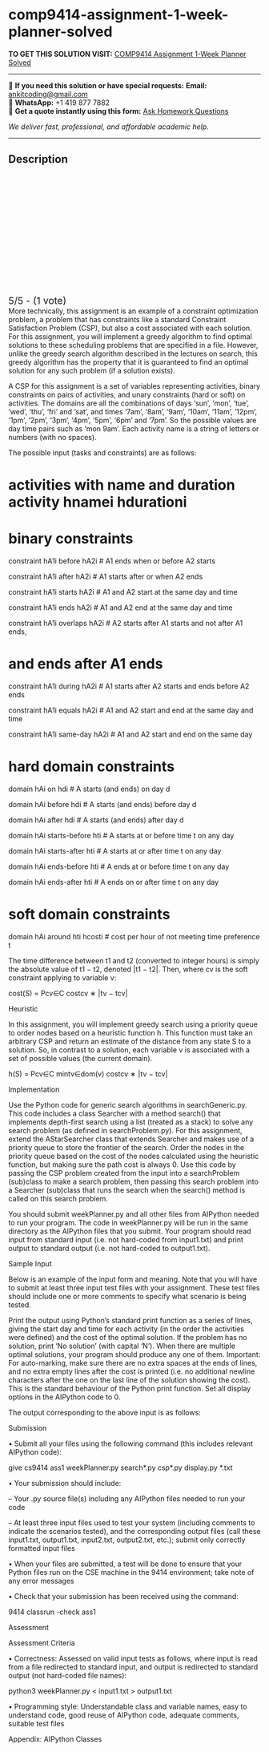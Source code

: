 # comp9414-assignment-1-week-planner-solved
**TO GET THIS SOLUTION VISIT:** [COMP9414 Assignment 1-Week Planner Solved](https://www.ankitcodinghub.com/product/comp9414-artificial-intelligence-solved-2/)


---

📩 **If you need this solution or have special requests:** **Email:** ankitcoding@gmail.com  
📱 **WhatsApp:** +1 419 877 7882  
📄 **Get a quote instantly using this form:** [Ask Homework Questions](https://www.ankitcodinghub.com/services/ask-homework-questions/)

*We deliver fast, professional, and affordable academic help.*

---

<h2>Description</h2>



<div class="kk-star-ratings kksr-auto kksr-align-center kksr-valign-top" data-payload="{&quot;align&quot;:&quot;center&quot;,&quot;id&quot;:&quot;120156&quot;,&quot;slug&quot;:&quot;default&quot;,&quot;valign&quot;:&quot;top&quot;,&quot;ignore&quot;:&quot;&quot;,&quot;reference&quot;:&quot;auto&quot;,&quot;class&quot;:&quot;&quot;,&quot;count&quot;:&quot;1&quot;,&quot;legendonly&quot;:&quot;&quot;,&quot;readonly&quot;:&quot;&quot;,&quot;score&quot;:&quot;5&quot;,&quot;starsonly&quot;:&quot;&quot;,&quot;best&quot;:&quot;5&quot;,&quot;gap&quot;:&quot;4&quot;,&quot;greet&quot;:&quot;Rate this product&quot;,&quot;legend&quot;:&quot;5\/5 - (1 vote)&quot;,&quot;size&quot;:&quot;24&quot;,&quot;title&quot;:&quot;COMP9414 Assignment 1-Week Planner Solved&quot;,&quot;width&quot;:&quot;138&quot;,&quot;_legend&quot;:&quot;{score}\/{best} - ({count} {votes})&quot;,&quot;font_factor&quot;:&quot;1.25&quot;}">

<div class="kksr-stars">

<div class="kksr-stars-inactive">
            <div class="kksr-star" data-star="1" style="padding-right: 4px">


<div class="kksr-icon" style="width: 24px; height: 24px;"></div>
        </div>
            <div class="kksr-star" data-star="2" style="padding-right: 4px">


<div class="kksr-icon" style="width: 24px; height: 24px;"></div>
        </div>
            <div class="kksr-star" data-star="3" style="padding-right: 4px">


<div class="kksr-icon" style="width: 24px; height: 24px;"></div>
        </div>
            <div class="kksr-star" data-star="4" style="padding-right: 4px">


<div class="kksr-icon" style="width: 24px; height: 24px;"></div>
        </div>
            <div class="kksr-star" data-star="5" style="padding-right: 4px">


<div class="kksr-icon" style="width: 24px; height: 24px;"></div>
        </div>
    </div>

<div class="kksr-stars-active" style="width: 138px;">
            <div class="kksr-star" style="padding-right: 4px">


<div class="kksr-icon" style="width: 24px; height: 24px;"></div>
        </div>
            <div class="kksr-star" style="padding-right: 4px">


<div class="kksr-icon" style="width: 24px; height: 24px;"></div>
        </div>
            <div class="kksr-star" style="padding-right: 4px">


<div class="kksr-icon" style="width: 24px; height: 24px;"></div>
        </div>
            <div class="kksr-star" style="padding-right: 4px">


<div class="kksr-icon" style="width: 24px; height: 24px;"></div>
        </div>
            <div class="kksr-star" style="padding-right: 4px">


<div class="kksr-icon" style="width: 24px; height: 24px;"></div>
        </div>
    </div>
</div>


<div class="kksr-legend" style="font-size: 19.2px;">
            5/5 - (1 vote)    </div>
    </div>
More technically, this assignment is an example of a constraint optimization problem, a problem that has constraints like a standard Constraint Satisfaction Problem (CSP), but also a cost associated with each solution. For this assignment, you will implement a greedy algorithm to find optimal solutions to these scheduling problems that are specified in a file. However, unlike the greedy search algorithm described in the lectures on search, this greedy algorithm has the property that it is guaranteed to find an optimal solution for any such problem (if a solution exists).

A CSP for this assignment is a set of variables representing activities, binary constraints on pairs of activities, and unary constraints (hard or soft) on activities. The domains are all the combinations of days ‘sun’, ‘mon’, ‘tue’, ‘wed’, ‘thu’, ‘fri’ and ‘sat’, and times ‘7am’, ‘8am’, ‘9am’, ‘10am’, ‘11am’, ‘12pm’, ‘1pm’, ‘2pm’, ‘3pm’, ‘4pm’, ‘5pm’, ‘6pm’ and ‘7pm’. So the possible values are day time pairs such as ‘mon 9am’. Each activity name is a string of letters or numbers (with no spaces).

The possible input (tasks and constraints) are as follows:

# activities with name and duration activity hnamei hdurationi

# binary constraints

constraint hA1i before hA2i # A1 ends when or before A2 starts

constraint hA1i after hA2i # A1 starts after or when A2 ends

constraint hA1i starts hA2i # A1 and A2 start at the same day and time

constraint hA1i ends hA2i # A1 and A2 end at the same day and time

constraint hA1i overlaps hA2i # A2 starts after A1 starts and not after A1 ends,

# and ends after A1 ends

constraint hA1i during hA2i # A1 starts after A2 starts and ends before A2 ends

constraint hA1i equals hA2i # A1 and A2 start and end at the same day and time

constraint hA1i same-day hA2i # A1 and A2 start and end on the same day

# hard domain constraints

domain hAi on hdi # A starts (and ends) on day d

domain hAi before hdi # A starts (and ends) before day d

domain hAi after hdi # A starts (and ends) after day d

domain hAi starts-before hti # A starts at or before time t on any day

domain hAi starts-after hti # A starts at or after time t on any day

domain hAi ends-before hti # A ends at or before time t on any day

domain hAi ends-after hti # A ends on or after time t on any day

# soft domain constraints

domain hAi around hti hcosti # cost per hour of not meeting time preference t

The time difference between t1 and t2 (converted to integer hours) is simply the absolute value of t1 − t2, denoted |t1 − t2|. Then, where cv is the soft constraint applying to variable v:

cost(S) = Pcv∈C costcv ∗ |tv − tcv|

Heuristic

In this assignment, you will implement greedy search using a priority queue to order nodes based on a heuristic function h. This function must take an arbitrary CSP and return an estimate of the distance from any state S to a solution. So, in contrast to a solution, each variable v is associated with a set of possible values (the current domain).

h(S) = Pcv∈C mintv∈dom(v) costcv ∗ |tv − tcv|

Implementation

Use the Python code for generic search algorithms in searchGeneric.py. This code includes a class Searcher with a method search() that implements depth-first search using a list (treated as a stack) to solve any search problem (as defined in searchProblem.py). For this assignment, extend the AStarSearcher class that extends Searcher and makes use of a priority queue to store the frontier of the search. Order the nodes in the priority queue based on the cost of the nodes calculated using the heuristic function, but making sure the path cost is always 0. Use this code by passing the CSP problem created from the input into a searchProblem (sub)class to make a search problem, then passing this search problem into a Searcher (sub)class that runs the search when the search() method is called on this search problem.

You should submit weekPlanner.py and all other files from AIPython needed to run your program. The code in weekPlanner.py will be run in the same directory as the AIPython files that you submit. Your program should read input from standard input (i.e. not hard-coded from input1.txt) and print output to standard output (i.e. not hard-coded to output1.txt).

Sample Input

Below is an example of the input form and meaning. Note that you will have to submit at least three input test files with your assignment. These test files should include one or more comments to specify what scenario is being tested.

Print the output using Python’s standard print function as a series of lines, giving the start day and time for each activity (in the order the activities were defined) and the cost of the optimal solution. If the problem has no solution, print ‘No solution’ (with capital ‘N’). When there are multiple optimal solutions, your program should produce any one of them. Important: For auto-marking, make sure there are no extra spaces at the ends of lines, and no extra empty lines after the cost is printed (i.e. no additional newline characters after the one on the last line of the solution showing the cost). This is the standard behaviour of the Python print function. Set all display options in the AIPython code to 0.

The output corresponding to the above input is as follows:

Submission

• Submit all your files using the following command (this includes relevant AIPython code):

give cs9414 ass1 weekPlanner.py search*.py csp*.py display.py *.txt

• Your submission should include:

– Your .py source file(s) including any AIPython files needed to run your code

– At least three input files used to test your system (including comments to indicate the scenarios tested), and the corresponding output files (call these input1.txt, output1.txt, input2.txt, output2.txt, etc.); submit only correctly formatted input files

• When your files are submitted, a test will be done to ensure that your Python files run on the CSE machine in the 9414 environment; take note of any error messages

• Check that your submission has been received using the command:

9414 classrun -check ass1

Assessment

Assessment Criteria

• Correctness: Assessed on valid input tests as follows, where input is read from a file redirected to standard input, and output is redirected to standard output (not hard-coded file names):

python3 weekPlanner.py &lt; input1.txt &gt; output1.txt

• Programming style: Understandable class and variable names, easy to understand code, good reuse of AIPython code, adequate comments, suitable test files

Appendix: AIPython Classes
